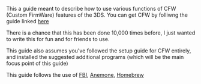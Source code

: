 This a guide meant to describe how to use various functions of CFW (Custom FirmWare) features of the 3DS. You can get CFW by folliwng the guide linked [here](https://3ds.hacks.guide)

There is a chance that this has been done 10,000 times before, I just wanted to write this for fun and for friends to use. 

This guide also assumes you've followed the setup guide for CFW entirely, and installed the suggested additional programs (which will be the main focus point of this guide)

This guide follows the use of [FBI](FBI.md), [Anemone](Anemone.md), [Homebrew](Homebrew.md)
